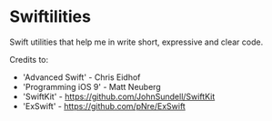# Swiftilities

Swift utilities that help me in write short, expressive and clear code.

Credits to: 
- 'Advanced Swift' - Chris Eidhof
- 'Programming iOS 9' - Matt Neuberg
- 'SwiftKit' -  https://github.com/JohnSundell/SwiftKit
- 'ExSwift' - https://github.com/pNre/ExSwift
